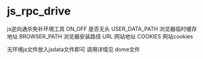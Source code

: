 # js_rpc_drive
js逆向通杀免补环境工具
ON_OFF 是否无头
USER_DATA_PATH 浏览器临时缓存地址
BROWSER_PATH 浏览器安装路径
URL  网站地址
COOKIES  网站cookies

无环境js文件放入jsdata文件即可 调用详情见 dome文件
